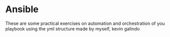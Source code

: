 # Ansible

These are some practical exercises on automation and orchestration of you playbook using the yml structure made by myself, kevin galindo

